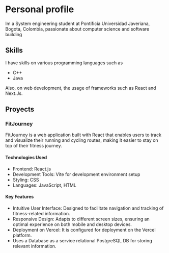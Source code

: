 # Personal profile

Im a System engineering student at Pontificia Universidad Javeriana, Bogota, Colombia, passionate about computer science and software building

## Skills

I have skills on various programming languages such as
 
 - C++
 - Java

Also, on web development, the usage of frameworks such as React and Next.Js.

## Proyects

###  FitJourney

FitJourney is a web application built with React that enables users to track and visualize their running and cycling routes, making it easier to stay on top of their fitness journey.

#### Technologies Used

- Frontend: React.js
- Development Tools: Vite for development environment setup
- Styling: CSS
- Languages: JavaScript, HTML

####  Key Features
- Intuitive User Interface: Designed to facilitate navigation and tracking of fitness-related information.
- Responsive Design: Adapts to different screen sizes, ensuring an optimal experience on both mobile and desktop devices.
- Deployment on Vercel: It is configured for deployment on the Vercel platform.
- Uses a Database as a service relational PostgreSQL DB for storing relevant information.
